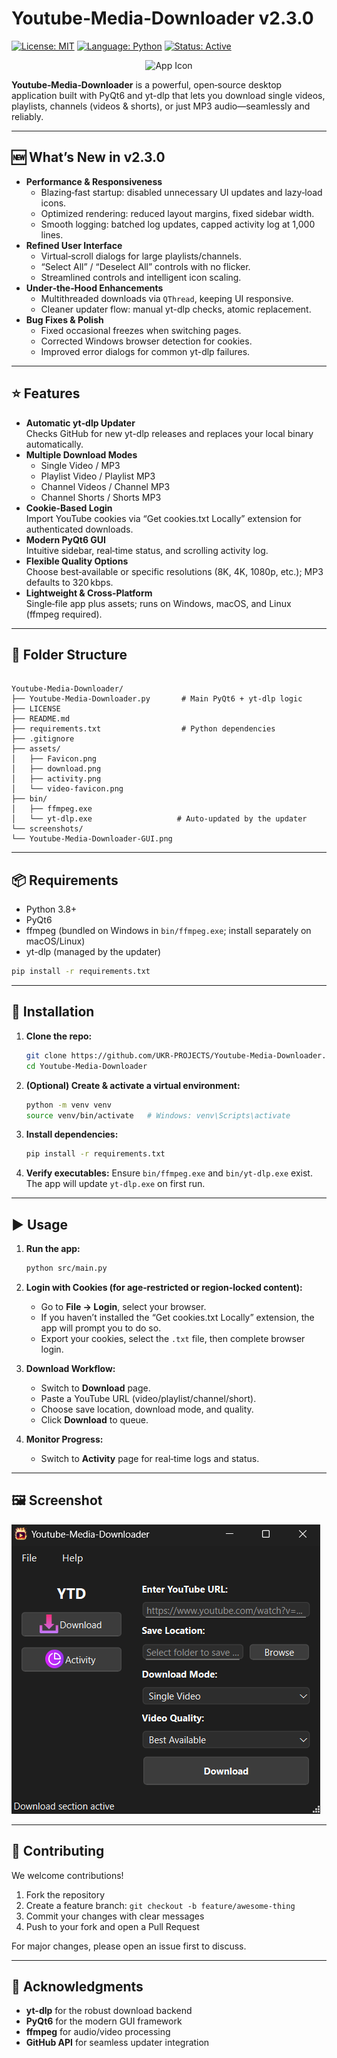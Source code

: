 # Youtube‑Media‑Downloader v2.3.0

[![License: MIT](https://img.shields.io/badge/License-MIT-green.svg)](LICENSE) [![Language: Python](https://img.shields.io/badge/Language-Python-blue.svg)](#) [![Status: Active](https://img.shields.io/badge/Status-Active-brightgreen.svg)](#)

<p align="center">
  <img src="src/favicon.ico" alt="App Icon" width="64" height="64" />
</p>

**Youtube‑Media‑Downloader** is a powerful, open‑source desktop application built with PyQt6 and yt-dlp that lets you download single videos, playlists, channels (videos & shorts), or just MP3 audio—seamlessly and reliably.

---

## 🆕 What’s New in v2.3.0

- **Performance & Responsiveness**
  - Blazing‑fast startup: disabled unnecessary UI updates and lazy‑load icons.
  - Optimized rendering: reduced layout margins, fixed sidebar width.
  - Smooth logging: batched log updates, capped activity log at 1,000 lines.
- **Refined User Interface**
  - Virtual‑scroll dialogs for large playlists/channels.
  - “Select All” / “Deselect All” controls with no flicker.
  - Streamlined controls and intelligent icon scaling.
- **Under‑the‑Hood Enhancements**
  - Multithreaded downloads via `QThread`, keeping UI responsive.
  - Cleaner updater flow: manual yt-dlp checks, atomic replacement.
- **Bug Fixes & Polish**
  - Fixed occasional freezes when switching pages.
  - Corrected Windows browser detection for cookies.
  - Improved error dialogs for common yt-dlp failures.

---

## ⭐ Features

- **Automatic yt‑dlp Updater**  
  Checks GitHub for new yt-dlp releases and replaces your local binary automatically.
- **Multiple Download Modes**  
  - Single Video / MP3  
  - Playlist Video / Playlist MP3  
  - Channel Videos / Channel MP3  
  - Channel Shorts / Shorts MP3
- **Cookie‑Based Login**  
  Import YouTube cookies via “Get cookies.txt Locally” extension for authenticated downloads.
- **Modern PyQt6 GUI**  
  Intuitive sidebar, real‑time status, and scrolling activity log.
- **Flexible Quality Options**  
  Choose best‑available or specific resolutions (8K, 4K, 1080p, etc.); MP3 defaults to 320 kbps.
- **Lightweight & Cross‑Platform**  
  Single‑file app plus assets; runs on Windows, macOS, and Linux (ffmpeg required).

---

## 📁 Folder Structure

```

Youtube‑Media‑Downloader/
├── Youtube‑Media‑Downloader.py       # Main PyQt6 + yt-dlp logic
├── LICENSE
├── README.md
├── requirements.txt                  # Python dependencies
├── .gitignore
├── assets/
│   ├── Favicon.png
│   ├── download.png
│   ├── activity.png
│   └── video-favicon.png
├── bin/
│   ├── ffmpeg.exe
│   └── yt-dlp.exe                   # Auto‑updated by the updater
└── screenshots/
└── Youtube-Media-Downloader-GUI.png

````

---

## 📦 Requirements

- Python 3.8+  
- PyQt6  
- ffmpeg (bundled on Windows in `bin/ffmpeg.exe`; install separately on macOS/Linux)  
- yt-dlp (managed by the updater)

```bash
pip install -r requirements.txt
````

---

## 🚀 Installation

1. **Clone the repo:**

   ```bash
   git clone https://github.com/UKR-PROJECTS/Youtube-Media-Downloader.git
   cd Youtube-Media-Downloader
   ```
2. **(Optional) Create & activate a virtual environment:**

   ```bash
   python -m venv venv
   source venv/bin/activate   # Windows: venv\Scripts\activate
   ```
3. **Install dependencies:**

   ```bash
   pip install -r requirements.txt
   ```
4. **Verify executables:**
   Ensure `bin/ffmpeg.exe` and `bin/yt-dlp.exe` exist. The app will update `yt-dlp.exe` on first run.

---

## ▶️ Usage

1. **Run the app:**

   ```bash
   python src/main.py
   ```
2. **Login with Cookies (for age‑restricted or region‑locked content):**

   * Go to **File → Login**, select your browser.
   * If you haven’t installed the “Get cookies.txt Locally” extension, the app will prompt you to do so.
   * Export your cookies, select the `.txt` file, then complete browser login.
3. **Download Workflow:**

   * Switch to **Download** page.
   * Paste a YouTube URL (video/playlist/channel/short).
   * Choose save location, download mode, and quality.
   * Click **Download** to queue.
4. **Monitor Progress:**

   * Switch to **Activity** page for real‑time logs and status.

---

## 🖼️ Screenshot

![Interface](screenshots/screenshot.png)

---

## 🤝 Contributing

We welcome contributions!

1. Fork the repository
2. Create a feature branch: `git checkout -b feature/awesome-thing`
3. Commit your changes with clear messages
4. Push to your fork and open a Pull Request

For major changes, please open an issue first to discuss.

---

## 🙏 Acknowledgments

* **yt-dlp** for the robust download backend
* **PyQt6** for the modern GUI framework
* **ffmpeg** for audio/video processing
* **GitHub API** for seamless updater integration

